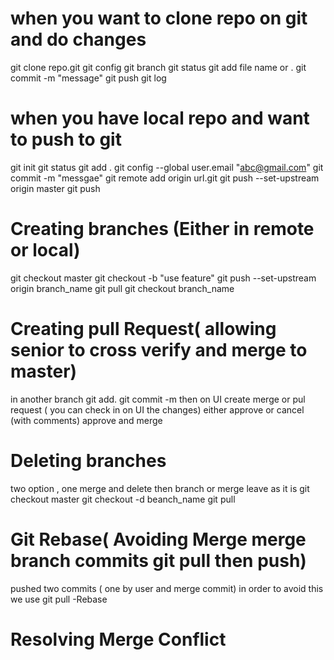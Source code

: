 # when you want to clone repo on git and do changes
git clone repo.git
git config 
git branch 
git status 
git add file name or .
git commit -m "message"
git push 
git log
# when you have local repo and want to push to git 
git init
git status
git add .
git config --global user.email "abc@gmail.com"
git commit -m "messgae"
git remote add origin url.git
git push --set-upstream origin master
git push 

# Creating branches (Either in remote or local)
git checkout master
git checkout -b "use feature"
git push --set-upstream origin branch_name
git pull 
git checkout branch_name

# Creating pull Request( allowing senior to cross verify and merge to master)
in another branch 
git add. git commit -m
then on UI
create merge or pul request ( you can check in on UI the changes)
either approve or cancel (with comments)
approve and merge

# Deleting branches
two option , one merge and delete then branch or merge leave as it is
git checkout master
git checkout -d beanch_name
git pull

# Git Rebase( Avoiding Merge merge branch commits git pull then push)
pushed two commits ( one by user and merge commit)
in order to avoid this we use
git pull -Rebase


# Resolving Merge Conflict
